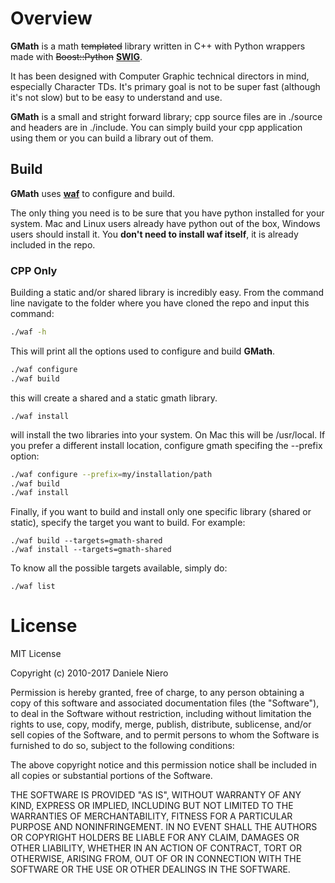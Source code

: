 # Overview

**GMath** is a math ~~templated~~ library written in C++ with Python wrappers made with ~~Boost::Python~~ [**SWIG**](http://www.swig.org/).

It has been designed with Computer Graphic technical directors in mind, especially Character TDs.
It's primary goal is not to be super fast (although it's not slow) but to be easy to understand and use.

**GMath** is a small and stright forward library; cpp source files are in ./source and headers are in ./include.
You can simply build your cpp application using them or you can build a library out of them.

## Build

**GMath** uses [**waf**](https://github.com/waf-project/waf) to configure and build.

The only thing you need is to be sure that you have python installed for your system.
Mac and Linux users already have python out of the box, Windows users should install it.
You **don't need to install waf itself**, it is already included in the repo.

### CPP Only  

Building a static and/or shared library is incredibly easy.
From the command line navigate to the folder where you have cloned the repo and input this command:

```bash
./waf -h
```

This will print all the options used to configure and build **GMath**.

```bash
./waf configure
./waf build
```

this will create a shared and a static gmath library.

```
./waf install
```

will install the two libraries into your system. On Mac this will be /usr/local.
If you prefer a different install location, configure gmath specifing the --prefix option:

```bash
./waf configure --prefix=my/installation/path
./waf build
./waf install
```

Finally, if you want to build and install only one specific library (shared or static), specify the target you want to build.
For example:

```
./waf build --targets=gmath-shared
./waf install --targets=gmath-shared 
```

To know all the possible targets available, simply do:

```
./waf list
```


# License

MIT License 

Copyright (c) 2010-2017 Daniele Niero

Permission is hereby granted, free of charge, to any person obtaining a copy
of this software and associated documentation files (the "Software"), to deal
in the Software without restriction, including without limitation the rights
to use, copy, modify, merge, publish, distribute, sublicense, and/or sell
copies of the Software, and to permit persons to whom the Software is
furnished to do so, subject to the following conditions:

The above copyright notice and this permission notice shall be included in all
copies or substantial portions of the Software.

THE SOFTWARE IS PROVIDED "AS IS", WITHOUT WARRANTY OF ANY KIND, EXPRESS OR
IMPLIED, INCLUDING BUT NOT LIMITED TO THE WARRANTIES OF MERCHANTABILITY,
FITNESS FOR A PARTICULAR PURPOSE AND NONINFRINGEMENT. IN NO EVENT SHALL THE
AUTHORS OR COPYRIGHT HOLDERS BE LIABLE FOR ANY CLAIM, DAMAGES OR OTHER
LIABILITY, WHETHER IN AN ACTION OF CONTRACT, TORT OR OTHERWISE, ARISING FROM,
OUT OF OR IN CONNECTION WITH THE SOFTWARE OR THE USE OR OTHER DEALINGS IN THE
SOFTWARE.